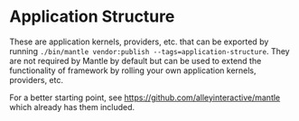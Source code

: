 # Application Structure

These are application kernels, providers, etc. that can be exported by running
`./bin/mantle vendor:publish --tags=application-structure`. They are not required by Mantle by
default but can be used to extend the functionality of framework by rolling your
own application kernels, providers, etc.

For a better starting point, see https://github.com/alleyinteractive/mantle which already has them included.
